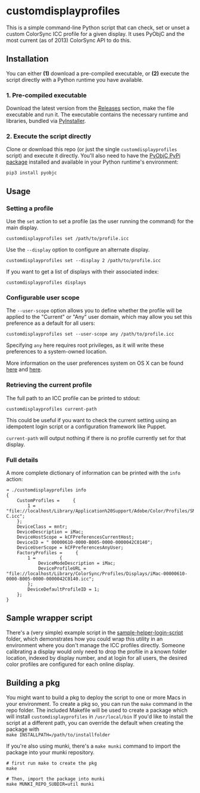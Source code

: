 # customdisplayprofiles

This is a simple command-line Python script that can check, set or unset a custom ColorSync ICC profile for a given display. It uses PyObjC and the most current (as of 2013) ColorSync API to do this.

## Installation

You can either **(1)** download a pre-compiled executable, or **(2)** execute the script directly with a Python runtime you have available.

### 1. Pre-compiled executable

Download the latest version from the [Releases](https://github.com/timsutton/customdisplayprofiles/releases/latest) section, make the file executable and run it. The executable contains the necessary runtime and libraries, bundled via [PyInstaller](https://pyinstaller.org/).

### 2. Execute the script directly

Clone or download this repo (or just the single `customdisplayprofiles` script) and execute it directly. You'll also need to have the [PyObjC PyPi package](https://pypi.org/project/pyobjc/) installed and available in your Python runtime's environment:

`pip3 install pyobjc`


## Usage

### Setting a profile

Use the `set` action to set a profile (as the user running the command) for the main display.

`customdisplayprofiles set /path/to/profile.icc`

Use the `--display` option to configure an alternate display.

`customdisplayprofiles set --display 2 /path/to/profile.icc`

If you want to get a list of displays with their associated index:

`customdisplayprofiles displays`


### Configurable user scope

The `--user-scope` option allows you to define whether the profile will be applied to the "Current" or "Any" user domain, which may allow you set this preference as a default for all users:

`customdisplayprofiles set --user-scope any /path/to/profile.icc`

Specifying `any` here requires root privileges, as it will write these preferences to a system-owned location.

More information on the user preferences system on OS X can be found [here](https://developer.apple.com/library/mac/#documentation/userexperience/Conceptual/PreferencePanes/Concepts/Managing.html) and [here](http://developer.apple.com/library/ios/#DOCUMENTATION/MacOSX/Conceptual/BPRuntimeConfig/Articles/UserPreferences.html).


### Retrieving the current profile

The full path to an ICC profile can be printed to stdout:

`customdisplayprofiles current-path`

This could be useful if you want to check the current setting using an idempotent login script or a configuration framework like Puppet.

`current-path` will output nothing if there is no profile currently set for that display.


### Full details

A more complete dictionary of information can be printed with the `info` action:

<pre><code>➜ ./customdisplayprofiles info
{
    CustomProfiles =     {
        1 = "file://localhost/Library/Application%20Support/Adobe/Color/Profiles/SMPTE-C.icc";
    };
    DeviceClass = mntr;
    DeviceDescription = iMac;
    DeviceHostScope = kCFPreferencesCurrentHost;
    DeviceID = "<CFUUID 0x7fb6204abea0> 00000610-0000-B005-0000-0000042C0140";
    DeviceUserScope = kCFPreferencesAnyUser;
    FactoryProfiles =     {
        1 =         {
            DeviceModeDescription = iMac;
            DeviceProfileURL = "file://localhost/Library/ColorSync/Profiles/Displays/iMac-00000610-0000-B005-0000-0000042C0140.icc";
        };
        DeviceDefaultProfileID = 1;
    };
}
</pre></code>


## Sample wrapper script

There's a (very simple) example script in the [sample-helper-login-script](https://github.com/timsutton/customdisplayprofiles/blob/master/sample-helper-login-script/configure_display_profiles.sh) folder, which demonstrates how you could wrap this utility in an environment where you don't manage the ICC profiles directly. Someone calibrating a display would only need to drop the profile in a known folder location, indexed by display number, and at login for all users, the desired color profiles are configured for each online display.


## Building a pkg

You might want to build a pkg to deploy the script to one or more Macs in your environment. To create a pkg so, you can run the `make` command in the repo folder. 
The included Makefile will be used to create a package which will install `customdisplayprofiles` in `/usr/local/bin`
If you'd like to install the script at a different path, you can override the default when creating the package with  
`make INSTALLPATH=/path/to/installfolder`

If you're also using munki, there's a `make munki` command to import the package into your munki repository.

```
# first run make to create the pkg
make

# Then, import the package into munki
make MUNKI_REPO_SUBDIR=util munki
```
